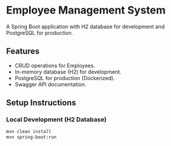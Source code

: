# Employee Management System

A Spring Boot application with H2 database for development and PostgreSQL for production.

## Features
- CRUD operations for Employees.
- In-memory database (H2) for development.
- PostgreSQL for production (Dockerized).
- Swagger API documentation.

## Setup Instructions

### Local Development (H2 Database)
```sh
mvn clean install
mvn spring-boot:run
